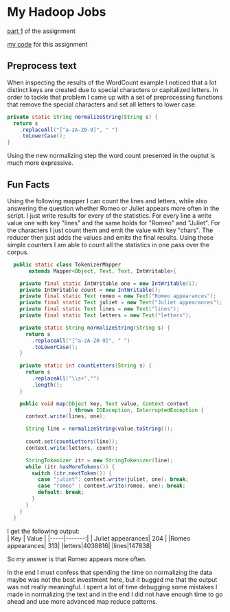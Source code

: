 # My Hadoop Jobs

[part 1](https://rubigdata.github.io/bigdata-blog-2021-joshdev-de/assignment-02-setup) of the assignment

[my code](https://github.com/rubigdata/hello-hadoop-2021-joshdev-de) for this assignment

## Preprocess text
When inspecting the results of the WordCount example I noticed that a lot distinct keys are created due to special characters or capitalized letters. In order to tackle that problem I came up with a set of preprocessing functions that remove the special characters and set all letters to lower case.

```java
private static String normalizeString(String s) {
  return s
    .replaceAll("[^a-zA-Z0-9]", " ")
    .toLowerCase();
}
```
Using the new normalizing step the word count presented in the ouptut is much more expressive.

## Fun Facts

Using the following mapper I can count the lines and letters, while also answering the question whether Romeo or Juliet appears more often in the script.
I just write results for every of the statistics. For every line a write value one with key "lines" and the same holds for "Romeo" and "Juliet". For the characters I just count them and emit the value with key "chars". The reducer then just adds the values and emits the final results. Using those simple counters I am able to count all the statistics in one pass over the corpus.

```java
  public static class TokenizerMapper
       extends Mapper<Object, Text, Text, IntWritable>{

    private final static IntWritable one = new IntWritable(1);
    private IntWritable count = new IntWritable();
    private final static Text romeo = new Text("Romeo appearances");
    private final static Text juliet = new Text("Juliet appearances");
    private final static Text lines = new Text("lines");
    private final static Text letters = new Text("letters");

    private static String normalizeString(String s) {
      return s
        .replaceAll("[^a-zA-Z0-9]", " ")
        .toLowerCase();
    }

    private static int countLetters(String s) {
      return s
        .replaceAll("\\s+","")
        .length();
    }

    public void map(Object key, Text value, Context context
                    ) throws IOException, InterruptedException {
      context.write(lines, one);

      String line = normalizeString(value.toString());
      
      count.set(countLetters(line));
      context.write(letters, count);

      StringTokenizer itr = new StringTokenizer(line);
      while (itr.hasMoreTokens()) {
        switch (itr.nextToken()) {
          case "juliet": context.write(juliet, one); break;
          case "romeo" : context.write(romeo, one); break;
          default: break;
        }
      }
    }
  }
```

I get the following output:  
| Key | Value |
|-----|-------:|
| Juliet appearances| 204 |
|Romeo appearances| 313|
|letters|4038816|
|lines|147838|

So my answer is that Romeo appears more often.  

In the end I must confess that spending the time on normalizing the data maybe was not the best investment here, but it bugged me that the output was not really meaningful. I spent a lot of time debugging some mistakes I made in normalizing the text and in the end I did not have enough time to go ahead and use more advanced map reduce patterns.
